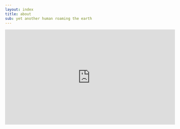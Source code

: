 ```yaml
---
layout: index
title: about
sub: yet another human roaming the earth
---
```


<iframe width="560" height="315" src="https://www.youtube.com/embed/videoseries?list=PL4YcTg3NoVyPLiZjWUAcnOCCGlrrOU63V" frameborder="0" allowfullscreen></iframe>

<p>&nbsp;</p><p></p>
<p>&nbsp;</p><p></p>
<p>&nbsp;</p><p></p>
<p>&nbsp;</p><p></p>
<p>&nbsp;</p><p></p>
<p>&nbsp;</p><p></p>
<p>&nbsp;</p><p></p>
<p>&nbsp;</p><p></p>
<p>&nbsp;</p><p></p>
<p>&nbsp;</p><p></p>
<p>&nbsp;</p><p></p>
<p>&nbsp;</p><p></p>
<p>&nbsp;</p><p></p>
<p>&nbsp;</p><p></p>
<p>&nbsp;</p><p></p>
<p>&nbsp;</p><p></p>
<p>&nbsp;</p><p></p>